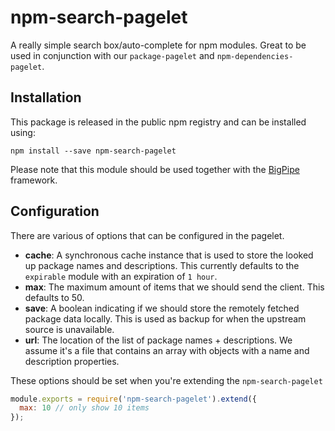 # npm-search-pagelet

A really simple search box/auto-complete for npm modules. Great to be used in
conjunction with our `package-pagelet` and `npm-dependencies-pagelet`.

## Installation

This package is released in the public npm registry and can be installed using:

```
npm install --save npm-search-pagelet
```

Please note that this module should be used together with the [BigPipe]
framework.

## Configuration

There are various of options that can be configured in the pagelet.

- **cache**: A synchronous cache instance that is used to store the looked up
  package names and descriptions. This currently defaults to the `expirable`
  module with an expiration of `1 hour`.
- **max**: The maximum amount of items that we should send the client. This
  defaults to 50.
- **save**: A boolean indicating if we should store the remotely fetched package
  data locally. This is used as backup for when the upstream source is
  unavailable.
- **url**: The location of the list of package names + descriptions. We assume
  it's a file that contains an array with objects with a name and description
  properties.

These options should be set when you're extending the `npm-search-pagelet`

```js
module.exports = require('npm-search-pagelet').extend({
  max: 10 // only show 10 items
});
```

[BigPipe]: https://github.com/bigpipe/bigpipe
